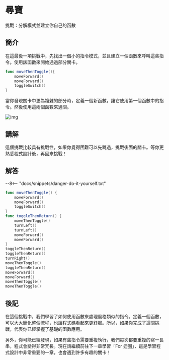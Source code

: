 # 尋寶

挑戰：分解模式並建立你自己的函數

## 簡介

在這最後一項挑戰中，先找出一個小的指令模式，並且建立一個函數來呼叫這些指令。使用該函數來開始通過部分關卡。

```swift
func moveThenToggle(){
    moveForward()
    moveForward()
    toggleSwitch()
}
```

當你發現關卡中更為複雜的部分時，定義一個新函數，讓它使用第一個函數中的指令。然後使用這兩個函數來通關。

![img](https://imagedelivery.net/cdkaXPuFls5qlrh3GM4hfA/19c480ab-dee6-4114-abae-2489bd582900/public)

## 講解

這個挑戰比較具有挑戰性，如果你覺得困難可以先跳過，挑戰後面的關卡。等你更熟悉程式設計後，再回來挑戰！

## 解答

--8<-- "docs/snippets/danger-do-it-yourself.txt"

```swift linenums="1"
func moveThenToggle() {
    moveForward()
    moveForward()
    toggleSwitch()
}
func toggleThenReturn() {
    moveThenToggle()
    turnLeft()
    turnLeft()
    moveForward()
    moveForward()
}
toggleThenReturn()
toggleThenReturn()
turnRight()
moveThenToggle()
toggleThenReturn()
moveForward()
moveForward()
moveThenToggle()
moveThenToggle()
```

## 後記

在這個挑戰中，我們學習了如何使用函數來處理風格類似的指令。定義一個函數，可以大大簡化整個流程，也讓程式碼看起來更舒服。所以，如果你完成了這關挑戰，代表你已經掌握了基礎的函數應用。

另外，你可能已經發現，如果有些指令需要重複執行，我們每次都要重複的寫一長串，程式會變得非常冗長。現在請繼續前往下一章學習「For 迴圈」，這是學習程式設計中非常重要的一章，也會遇到許多有趣的關卡！
